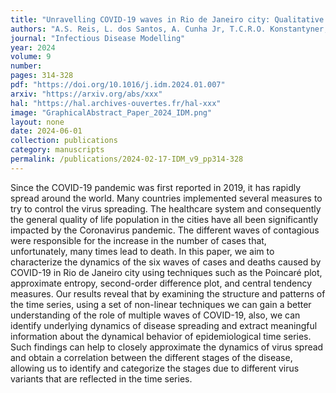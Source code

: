 ```yaml
---
title: "Unravelling COVID-19 waves in Rio de Janeiro city: Qualitative insights from nonlinear dynamic analysis"
authors: "A.S. Reis, L. dos Santos, A. Cunha Jr, T.C.R.O. Konstantyner, E.E.N. Macau"
journal: "Infectious Disease Modelling"
year: 2024
volume: 9
number: 
pages: 314-328
pdf: "https://doi.org/10.1016/j.idm.2024.01.007"
arxiv: "https://arxiv.org/abs/xxx"
hal: "https://hal.archives-ouvertes.fr/hal-xxx"
image: "GraphicalAbstract_Paper_2024_IDM.png"
layout: none
date: 2024-06-01
collection: publications
category: manuscripts
permalink: /publications/2024-02-17-IDM_v9_pp314-328
---
```


Since the COVID-19 pandemic was first reported in 2019, it has rapidly spread around the world. Many countries implemented several measures to try to control the virus spreading. The healthcare system and consequently the general quality of life population in the cities have all been significantly impacted by the Coronavirus pandemic. The different waves of contagious were responsible for the increase in the number of cases that, unfortunately, many times lead to death. In this paper, we aim to characterize the dynamics of the six waves of cases and deaths caused by COVID-19 in Rio de Janeiro city using techniques such as the Poincaré plot, approximate entropy, second-order difference plot, and central tendency measures. Our results reveal that by examining the structure and patterns of the time series, using a set of non-linear techniques we can gain a better understanding of the role of multiple waves of COVID-19, also, we can identify underlying dynamics of disease spreading and extract meaningful information about the dynamical behavior of epidemiological time series. Such findings can help to closely approximate the dynamics of virus spread and obtain a correlation between the different stages of the disease, allowing us to identify and categorize the stages due to different virus variants that are reflected in the time series.


